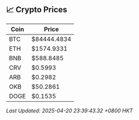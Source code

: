## 📈 Crypto Prices

| Coin | Price |
| ---- | ----- |
| BTC | $84444.4834 |
| ETH | $1574.9331 |
| BNB | $588.8485 |
| CRV | $0.5993 |
| ARB | $0.2982 |
| OKB | $50.2861 |
| DOGE | $0.1535 |

_Last Updated: 2025-04-20 23:39:43.32 +0800 HKT_